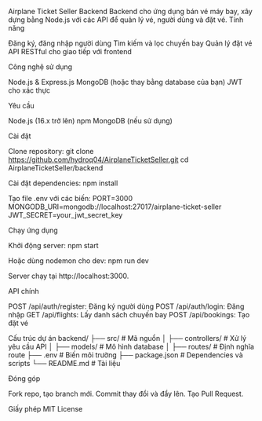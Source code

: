 Airplane Ticket Seller Backend
Backend cho ứng dụng bán vé máy bay, xây dựng bằng Node.js với các API để quản lý vé, người dùng và đặt vé.
Tính năng

Đăng ký, đăng nhập người dùng
Tìm kiếm và lọc chuyến bay
Quản lý đặt vé
API RESTful cho giao tiếp với frontend

Công nghệ sử dụng

Node.js & Express.js
MongoDB (hoặc thay bằng database của bạn)
JWT cho xác thực

Yêu cầu

Node.js (16.x trở lên)
npm
MongoDB (nếu sử dụng)

Cài đặt

Clone repository:
git clone https://github.com/hydroq04/AirplaneTicketSeller.git
cd AirplaneTicketSeller/backend


Cài đặt dependencies:
npm install


Tạo file .env với các biến:
PORT=3000
MONGODB_URI=mongodb://localhost:27017/airplane-ticket-seller
JWT_SECRET=your_jwt_secret_key



Chạy ứng dụng

Khởi động server:
npm start

Hoặc dùng nodemon cho dev:
npm run dev


Server chạy tại http://localhost:3000.


API chính

POST /api/auth/register: Đăng ký người dùng
POST /api/auth/login: Đăng nhập
GET /api/flights: Lấy danh sách chuyến bay
POST /api/bookings: Tạo đặt vé

Cấu trúc dự án
backend/
├── src/              # Mã nguồn
│   ├── controllers/  # Xử lý yêu cầu API
│   ├── models/       # Mô hình database
│   ├── routes/       # Định nghĩa route
├── .env              # Biến môi trường
├── package.json      # Dependencies và scripts
└── README.md         # Tài liệu

Đóng góp

Fork repo, tạo branch mới.
Commit thay đổi và đẩy lên.
Tạo Pull Request.

Giấy phép
MIT License
